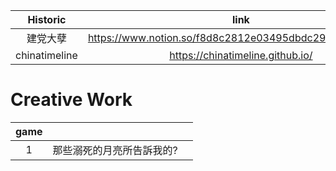 |Historic|link|github|
|:-:|:-:|:-:|
|建党大孽|https://www.notion.so/f8d8c2812e03495dbdc294b87bbb7ce5||
|chinatimeline|https://chinatimeline.github.io/|https://github.com/chinatimeline/data|

# Creative Work
|game|||
|:-:|:-:|:-:|
|1|那些溺死的月亮所告訴我的?|
